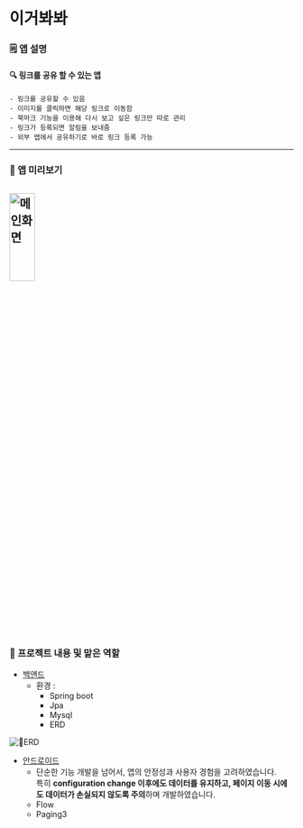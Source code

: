 # 이거봐봐

### 🗒️ 앱 설명
#### 🔍 링크를 공유 할 수 있는 앱
```
- 링크를 공유할 수 있음
- 이미지를 클릭하면 해당 링크로 이동함
- 북마크 기능을 이용해 다시 보고 싶은 링크만 따로 관리
- 링크가 등록되면 알림을 보내줌
- 외부 앱에서 공유하기로 바로 링크 등록 가능
```
---
### 🌈 앱 미리보기
<img src="https://github.com/nagosoo/look_at_this/assets/82588344/9553e79b-d04b-4e2c-95d4-d72733ebb8fc" width="30%" height="20%"  alt="메인화면"></img>
---
### 🍿 프로젝트 내용 및 맡은 역할

- [백앤드](https://github.com/nagosoo/look_at_this_be)
    - 환경 :
        - Spring boot
        - Jpa
        - Mysql
        - ERD
    
<img src="https://github.com/nagosoo/look_at_this/assets/82588344/5b328c75-fe00-4cbd-bb5e-f6596cf01553"   alt="ERD"></img>
- [안드로이드](https://github.com/nagosoo/look_at_this)
  - 단순한 기능 개발을 넘어서, 앱의 안정성과 사용자 경험을 고려하였습니다.  
특히 **configuration change 이후에도 데이터를 유지하고, 페이지 이동 시에도 데이터가 손실되지 않도록 주의**하며 개발하였습니다.  
  - Flow
  - Paging3
